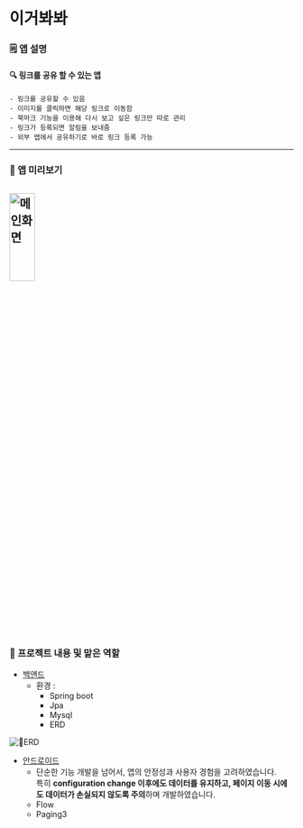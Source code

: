 # 이거봐봐

### 🗒️ 앱 설명
#### 🔍 링크를 공유 할 수 있는 앱
```
- 링크를 공유할 수 있음
- 이미지를 클릭하면 해당 링크로 이동함
- 북마크 기능을 이용해 다시 보고 싶은 링크만 따로 관리
- 링크가 등록되면 알림을 보내줌
- 외부 앱에서 공유하기로 바로 링크 등록 가능
```
---
### 🌈 앱 미리보기
<img src="https://github.com/nagosoo/look_at_this/assets/82588344/9553e79b-d04b-4e2c-95d4-d72733ebb8fc" width="30%" height="20%"  alt="메인화면"></img>
---
### 🍿 프로젝트 내용 및 맡은 역할

- [백앤드](https://github.com/nagosoo/look_at_this_be)
    - 환경 :
        - Spring boot
        - Jpa
        - Mysql
        - ERD
    
<img src="https://github.com/nagosoo/look_at_this/assets/82588344/5b328c75-fe00-4cbd-bb5e-f6596cf01553"   alt="ERD"></img>
- [안드로이드](https://github.com/nagosoo/look_at_this)
  - 단순한 기능 개발을 넘어서, 앱의 안정성과 사용자 경험을 고려하였습니다.  
특히 **configuration change 이후에도 데이터를 유지하고, 페이지 이동 시에도 데이터가 손실되지 않도록 주의**하며 개발하였습니다.  
  - Flow
  - Paging3
